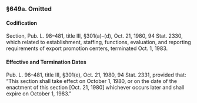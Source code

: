 ### §649a. Omitted ###

#### Codification ####

Section, Pub. L. 98–481, title III, §301(a)–(d), Oct. 21, 1980, 94 Stat. 2330, which related to establishment, staffing, functions, evaluation, and reporting requirements of export promotion centers, terminated Oct. 1, 1983.

#### Effective and Termination Dates ####

Pub. L. 96–481, title III, §301(e), Oct. 21, 1980, 94 Stat. 2331, provided that: “This section shall take effect on October 1, 1980, or on the date of the enactment of this section [Oct. 21, 1980] whichever occurs later and shall expire on October 1, 1983.”